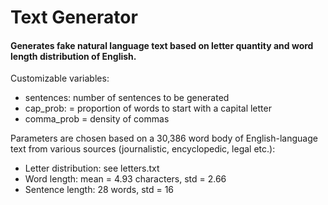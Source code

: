 # Text Generator

#### Generates fake natural language text based on letter quantity and word length distribution of English.

Customizable variables:
- sentences: number of sentences to be generated
- cap_prob: = proportion of words to start with a capital letter
- comma_prob = density of commas

Parameters are chosen based on a 30,386 word body of English-language text from various sources (journalistic, encyclopedic, legal etc.):

- Letter distribution: see letters.txt
- Word length: mean = 4.93 characters, std = 2.66
- Sentence length: 28 words, std = 16


